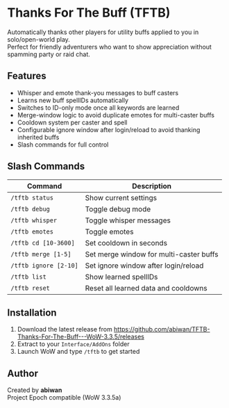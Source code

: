 # Thanks For The Buff (TFTB)

Automatically thanks other players for utility buffs applied to you in solo/open-world play.  
Perfect for friendly adventurers who want to show appreciation without spamming party or raid chat.

## Features

- Whisper and emote thank-you messages to buff casters
- Learns new buff spellIDs automatically
- Switches to ID-only mode once all keywords are learned
- Merge-window logic to avoid duplicate emotes for multi-caster buffs
- Cooldown system per caster and spell
- Configurable ignore window after login/reload to avoid thanking inherited buffs
- Slash commands for full control

## Slash Commands

| Command             | Description                                 |
|---------------------|---------------------------------------------|
| `/tftb status`      | Show current settings                       |
| `/tftb debug`       | Toggle debug mode                           |
| `/tftb whisper`     | Toggle whisper messages                     |
| `/tftb emotes`      | Toggle emotes                               |
| `/tftb cd [10-3600]`| Set cooldown in seconds                     |
| `/tftb merge [1-5]` | Set merge window for multi-caster buffs     |
| `/tftb ignore [2-10]`| Set ignore window after login/reload       |
| `/tftb list`        | Show learned spellIDs                       |
| `/tftb reset`       | Reset all learned data and cooldowns        |

## Installation

1. Download the latest release from https://github.com/abiwan/TFTB-Thanks-For-The-Buff---WoW-3.3.5/releases
2. Extract to your `Interface/AddOns` folder
3. Launch WoW and type `/tftb` to get started

## Author

Created by **abiwan**  
Project Epoch compatible (WoW 3.3.5a)

